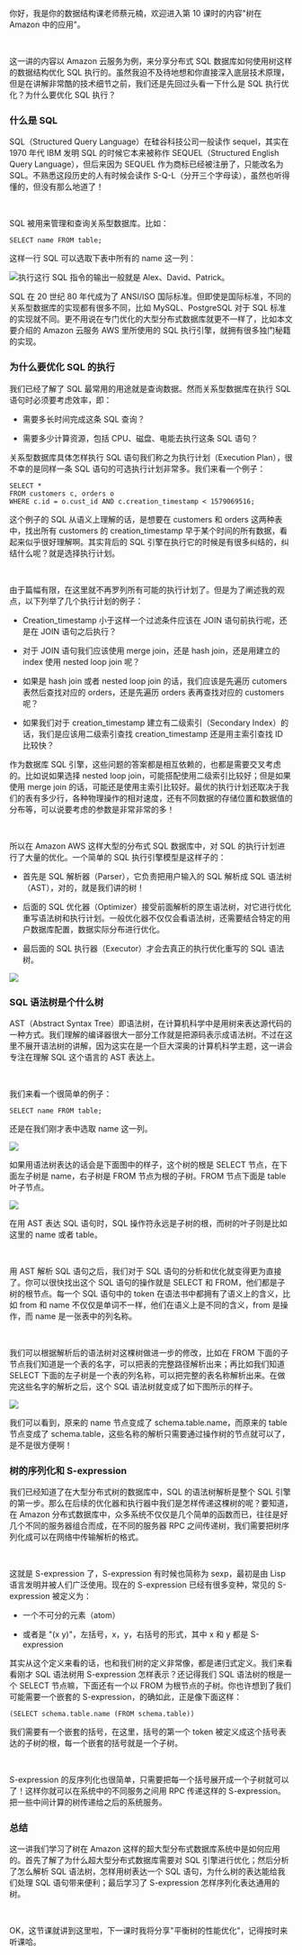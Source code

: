你好，我是你的数据结构课老师蔡元楠，欢迎进入第 10 课时的内容"树在 Amazon 中的应用"。  

<br />

这一讲的内容以 Amazon 云服务为例，来分享分布式 SQL 数据库如何使用树这样的数据结构优化 SQL 执行的。虽然我迫不及待地想和你直接深入底层技术原理，但是在讲解非常酷的技术细节之前，我们还是先回过头看一下什么是 SQL 执行优化？为什么要优化 SQL 执行？

### **什么是 SQL**

SQL（Structured Query Language）在硅谷科技公司一般读作 sequel，其实在 1970 年代 IBM 发明 SQL 的时候它本来被称作 SEQUEL（Structured English Query Language），但后来因为 SEQUEL 作为商标已经被注册了，只能改名为 SQL。不熟悉这段历史的人有时候会读作 S-Q-L（分开三个字母读），虽然也听得懂的，但没有那么地道了！

<br />

SQL 被用来管理和查询关系型数据库。比如：

```
SELECT name FROM table;
```

这样一行 SQL 可以选取下表中所有的 name 这一列：

![](https://s0.lgstatic.com/i/image3/M01/61/DA/CgpOIF4f_qCAFrrXAABVuB8FTZk278.png)执行这行 SQL 指令的输出一般就是 Alex、David、Patrick。

SQL 在 20 世纪 80 年代成为了 ANSI/ISO 国际标准。但即使是国际标准，不同的关系型数据库的实现都有很多不同，比如 MySQL、PostgreSQL 对于 SQL 标准的实现就不同。更不用说在专门优化的大型分布式数据库就更不一样了，比如本文要介绍的 Amazon 云服务 AWS 里所使用的 SQL 执行引擎，就拥有很多独门秘籍的实现。

### **为什么要优化 SQL 的执行**

我们已经了解了 SQL 最常用的用途就是查询数据。然而关系型数据库在执行 SQL 语句时必须要考虑效率，即：

* 需要多长时间完成这条 SQL 查询？

* 需要多少计算资源，包括 CPU、磁盘、电能去执行这条 SQL 语句？

关系型数据库具体怎样执行 SQL 语句我们称之为执行计划（Execution Plan），很不幸的是同样一条 SQL 语句的可选执行计划非常多。我们来看一个例子：

```
SELECT *
FROM customers c, orders o
WHERE c.id = o.cust_id AND c.creation_timestamp < 1579069516;
```

这个例子的 SQL 从语义上理解的话，是想要在 customers 和 orders 这两种表中，找出所有 customers 的 creation_timestamp 早于某个时间的所有数据，看起来似乎很好理解啊。其实背后的 SQL 引擎在执行它的时候是有很多纠结的，纠结什么呢？就是选择执行计划。

<br />

由于篇幅有限，在这里就不再罗列所有可能的执行计划了。但是为了阐述我的观点，以下列举了几个执行计划的例子：

* Creation_timestamp 小于这样一个过滤条件应该在 JOIN 语句前执行呢，还是在 JOIN 语句之后执行？

* 对于 JOIN 语句我们应该使用 merge join，还是 hash join，还是用建立的 index 使用 nested loop join 呢？

* 如果是 hash join 或者 nested loop join 的话，我们应该是先遍历 cutomers 表然后查找对应的 orders，还是先遍历 orders 表再查找对应的 customers 呢？

* 如果我们对于 creation_timestamp 建立有二级索引（Secondary Index）的话，我们是应该用二级索引查找 creation_timestamp 还是用主索引查找 ID 比较快？

作为数据库 SQL 引擎，这些问题的答案都是相互依赖的，也都是需要交叉考虑的。比如说如果选择 nested loop join，可能搭配使用二级索引比较好；但是如果使用 merge join 的话，可能还是使用主索引比较好。最优的执行计划还取决于我们的表有多少行，各种物理操作的相对速度，还有不同数据的存储位置和数据值的分布等，可以说要考虑的参数是非常非常的多！

<br />

所以在 Amazon AWS 这样大型的分布式 SQL 数据库中，对 SQL 的执行计划进行了大量的优化。一个简单的 SQL 执行引擎模型是这样子的：

* 首先是 SQL 解析器（Parser），它负责把用户输入的 SQL 解析成 SQL 语法树（AST），对的，就是我们讲的树！

* 后面的 SQL 优化器（Optimizer）接受前面解析的原生语法树，对它进行优化重写语法树和执行计划。一般优化器不仅仅会看语法树，还需要结合特定的用户数据库配置，数据实际分布进行优化。

* 最后面的 SQL 执行器（Executor）才会去真正的执行优化重写的 SQL 语法树。

![](https://s0.lgstatic.com/i/image3/M01/61/DA/CgpOIF4f_r2AfVt5AAAtd-U383M254.png)

### **SQL 语法树是个什么树**

AST（Abstract Syntax Tree）即语法树，在计算机科学中是用树来表达源代码的一种方式。我们理解的编译器很大一部分工作就是把源码表示成语法树。不过在这里不展开语法树的讲解，因为这实在是一个巨大深奥的计算机科学主题，这一讲会专注在理解 SQL 这个语言的 AST 表达上。

<br />

我们来看一个很简单的例子：

```
SELECT name FROM table;
```

还是在我们刚才表中选取 name 这一列。

![](https://s0.lgstatic.com/i/image3/M01/61/DB/Cgq2xl4f_uSAGzwqAABVuB8FTZk049.png)

如果用语法树表达的话会是下面图中的样子，这个树的根是 SELECT 节点，在下面左子树是 name，右子树是 FROM 节点为根的子树。FROM 节点下面是 table 叶子节点。  

![](https://s0.lgstatic.com/i/image3/M01/61/DB/Cgq2xl4f_vCAelA_AADz55RQ5Gk214.png)

在用 AST 表达 SQL 语句时，SQL 操作符永远是子树的根，而树的叶子则是比如这里的 name 或者 table。

<br />

用 AST 解析 SQL 语句之后，我们对于 SQL 语句的分析和优化就变得更为直接了。你可以很快找出这个 SQL 语句的操作就是 SELECT 和 FROM，他们都是子树的根节点。每一个 SQL 语句中的 token 在语法书中都拥有了语义上的含义，比如 from 和 name 不仅仅是单词不一样，他们在语义上是不同的含义，from 是操作，而 name 是一张表中的列名称。

<br />

我们可以根据解析后的语法树对这棵树做进一步的修改，比如在 FROM 下面的子节点我们知道是一个表的名字，可以把表的完整路径解析出来；再比如我们知道 SELECT 下面的左子树是一个表的列名称，可以把完整的表名称解析出来。在做完这些名字的解析之后，这个 SQL 语法树就变成了如下图所示的样子。

![](https://s0.lgstatic.com/i/image3/M01/61/DA/CgpOIF4f_vuAS2ZLAAFUDkBSqfc827.png)

我们可以看到，原来的 name 节点变成了 schema.table.name，而原来的 table 节点变成了 schema.table，这些名称的解析只需要通过操作树的节点就可以了，是不是很方便啊！

### **树的序列化和 S-expression**

我们已经知道了在大型分布式树的数据库中，SQL 的语法树解析是整个 SQL 引擎的第一步。那么在后续的优化器和执行器中我们是怎样传递这棵树的呢？要知道，在 Amazon 分布式数据库中，众多系统不仅仅是几个简单的函数而已，往往是好几个不同的服务器组合而成，在不同的服务器 RPC 之间传递树，我们需要把树序列化成可以在网络中传输解析的格式。

<br />

这就是 S-expression 了，S-expression 有时候也简称为 sexp，最初是由 Lisp 语言发明并被人们广泛使用。现在的 S-expression 已经有很多变种，常见的 S-expression 被定义为：

* 一个不可分的元素（atom）

* 或者是 "(x y)"，左括号，x，y，右括号的形式，其中 x 和 y 都是 S-expression

其实从这个定义来看的话，也和我们树的定义非常像，都是递归式定义。我们来看看刚才 SQL 语法树用 S-expression 怎样表示？还记得我们 SQL 语法树的根是一个 SELECT 节点嘛，下面还有一个以 FROM 为根节点的子树。你也许想到了我们可能需要一个嵌套的 S-expression，的确如此，正是像下面这样：  

```
(SELECT schema.table.name (FROM schema.table))
```

我们需要有一个嵌套的括号，在这里，括号的第一个 token 被定义成这个括号表达的子树的根，每一个嵌套的括号就是一个子树。

<br />

S-expression 的反序列化也很简单，只需要把每一个括号展开成一个子树就可以了！这样你就可以在系统中的不同服务之间用 RPC 传递这样的 S-expression。把一些中间计算的树传递给之后的系统服务。

### **总结**

这一讲我们学习了树在 Amazon 这样的超大型分布式数据库系统中是如何应用的。首先了解了为什么超大型分布式数据库需要对 SQL 引擎进行优化；然后分析了怎么解析 SQL 语法树，怎样用树表达一个 SQL 语句，为什么树的表达能给我们处理 SQL 语句带来便利；最后学习了 S-expression 怎样序列化表达通用的树。

<br />

OK，这节课就讲到这里啦，下一课时我将分享"平衡树的性能优化"，记得按时来听课哈。
